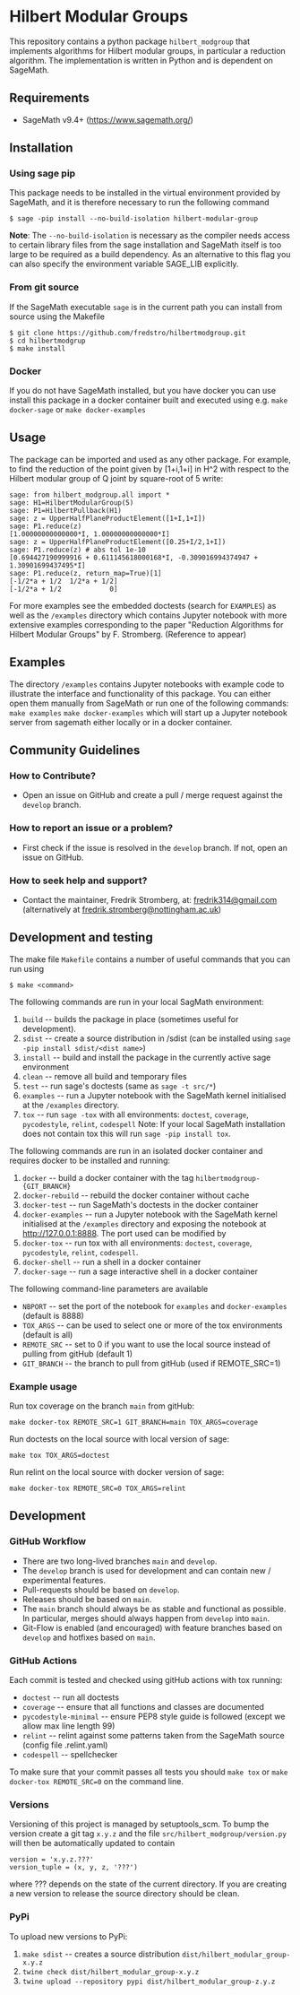 # Hilbert Modular Groups

This repository contains a python package `hilbert_modgroup` that implements algorithms 
for Hilbert modular groups, in particular a reduction algorithm. The implementation is written in Python 
and is dependent on SageMath.

## Requirements
- SageMath v9.4+ (https://www.sagemath.org/)

## Installation
### Using sage pip
This package needs to be installed in the virtual environment provided by SageMath, and it is therefore necessary 
to run the following command 
```console
$ sage -pip install --no-build-isolation hilbert-modular-group
```
**Note**: The `--no-build-isolation` is necessary as the compiler needs access 
to certain library files from the sage installation and SageMath itself is 
too large to be required as a build dependency. 
As an alternative to this flag you can also specify the environment variable 
SAGE_LIB explicitly.

### From git source
If the SageMath executable `sage` is in the current path you can install from source using the Makefile

```console
$ git clone https://github.com/fredstro/hilbertmodgroup.git
$ cd hilbertmodgrup
$ make install
```

### Docker
If you do not have SageMath installed, but you have docker you can use install this package
in a docker container built and executed using e.g. `make docker-sage` or `make docker-examples`


## Usage
The package can be imported and used as any other package. 
For example, to find the reduction of the point given by [1+i,1+i] in H^2 
with respect to the Hilbert modular group of Q joint by square-root of 5 write: 

```
sage: from hilbert_modgroup.all import *
sage: H1=HilbertModularGroup(5)
sage: P1=HilbertPullback(H1)
sage: z = UpperHalfPlaneProductElement([1+I,1+I])
sage: P1.reduce(z)
[1.00000000000000*I, 1.00000000000000*I]
sage: z = UpperHalfPlaneProductElement([0.25+I/2,1+I])
sage: P1.reduce(z) # abs tol 1e-10
[0.694427190999916 + 0.611145618000168*I, -0.309016994374947 + 1.30901699437495*I]
sage: P1.reduce(z, return_map=True)[1]
[-1/2*a + 1/2  1/2*a + 1/2]
[-1/2*a + 1/2            0]

```
For more examples see the embedded doctests (search for `EXAMPLES`) as well as
the `/examples` directory which contains Jupyter notebook with more extensive 
examples corresponding to the paper
"Reduction Algorithms for Hilbert Modular Groups" by F. Stromberg. (Reference to appear)

## Examples

The directory `/examples` contains Jupyter notebooks with example code to illustrate the interface and functionality of this package. 
You can either open them manually from SageMath or run one of the following commands:
`make examples`
`make docker-examples`
which will start up a Jupyter notebook server from sagemath either locally or in a docker container. 

## Community Guidelines

### How to Contribute?
- Open an issue on GitHub and create a pull / merge request against the `develop` branch.
### How to report an issue or a problem? 
- First check if the issue is resolved in the `develop` branch. If not, open an issue on GitHub. 
### How to seek help and support?
- Contact the maintainer, Fredrik Stromberg, at: fredrik314@gmail.com (alternatively at fredrik.stromberg@nottingham.ac.uk)

## Development and testing

The make file `Makefile` contains a number of useful commands that you can run using 
```console
$ make <command>
```
The following commands are run in your local SagMath environment:
1. `build` -- builds the package in place (sometimes useful for development).
2. `sdist` -- create a source distribution in /sdist (can be installed using `sage -pip install sdist/<dist name>`)
3. `install` -- build and install the package in the currently active sage environment
4. `clean` -- remove all build and temporary files
5. `test` -- run sage's doctests (same as `sage -t src/*`)
6. `examples` -- run a Jupyter notebook with the SageMath kernel initialised at the `/examples` directory.
7. `tox` -- run `sage -tox` with all environments: `doctest`, `coverage`, `pycodestyle`, `relint`, `codespell`
   Note: If your local SageMath installation does not contain tox this will run `sage -pip install tox`.

The following commands are run in an isolated docker container 
and requires docker to be installed and running:
1. `docker` -- build a docker container with the tag `hilbertmodgroup-{GIT_BRANCH}`
2. `docker-rebuild` -- rebuild the docker container without cache
3. `docker-test` -- run SageMath's doctests in the docker container
4. `docker-examples` -- run a Jupyter notebook with the SageMath kernel initialised at the `/examples` directory 
  and exposing the notebook at http://127.0.0.1:8888. The port used can be modified by 
5. `docker-tox` -- run tox with all environments: `doctest`, `coverage`, `pycodestyle`, `relint`, `codespell`. 
6. `docker-shell` -- run a shell in a docker container
7. `docker-sage` -- run a sage interactive shell in a docker container

The following command-line parameters are available 
- `NBPORT` -- set the port of the notebook for `examples` and `docker-examples`  (default is 8888)
- `TOX_ARGS` -- can be used to select one or more of the tox environments (default is all)
- `REMOTE_SRC` -- set to 0 if you want to use the local source instead of pulling from gitHub (default 1)
- `GIT_BRANCH` -- the branch to pull from gitHub (used if REMOTE_SRC=1)

### Example usage
Run tox coverage on the branch `main` from gitHub:

`make docker-tox REMOTE_SRC=1 GIT_BRANCH=main TOX_ARGS=coverage`

Run doctests on the local source with local version of sage:

`make tox TOX_ARGS=doctest`

Run relint on the local source with docker version of sage:

`make docker-tox REMOTE_SRC=0 TOX_ARGS=relint`

## Development

### GitHub Workflow

- There are two long-lived branches `main` and `develop`.
- The `develop` branch is used for development and can contain new / experimental features.  
- Pull-requests should be based on `develop`.
- Releases should be based on `main`.
- The `main` branch should always be as stable and functional as possible. In particular, merges should always happen from `develop` into `main`. 
- Git-Flow is enabled (and encouraged) with feature branches based on `develop` and hotfixes based on `main`. 

### GitHub Actions

Each commit is tested and checked using gitHub actions with tox running:
- `doctest` -- run all doctests
- `coverage` -- ensure that all functions and classes are documented 
- `pycodestyle-minimal` -- ensure PEP8 style guide is followed (except we allow max line length 99)
- `relint` -- relint against some patterns taken from the SageMath source (config file .relint.yaml)
- `codespell` -- spellchecker

To make sure that your commit passes all tests you should `make tox` or `make docker-tox REMOTE_SRC=0` on the command line.

### Versions

Versioning of this project is managed by setuptools_scm.
To bump the version create a git tag `x.y.z` and the file 
 `src/hilbert_modgroup/version.py` will then be automatically updated to contain 
```
version = 'x.y.z.???'
version_tuple = (x, y, z, '???')
```
where ??? depends on the state of the current directory. 
If you are creating a new version to release the source directory should be clean.

### PyPi

To upload new versions to PyPi: 
1. `make sdist` -- creates a source distribution `dist/hilbert_modular_group-x.y.z`
2. `twine check dist/hilbert_modular_group-x.y.z`
3. `twine upload --repository pypi dist/hilbert_modular_group-z.y.z`

